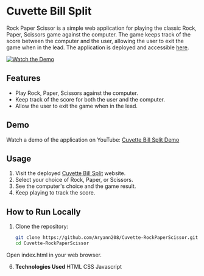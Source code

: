 # Cuvette Bill Split

Rock Paper Scissor is a simple web application for playing the classic Rock, Paper, Scissors game against the computer. The game keeps track of the score between the computer and the user, allowing the user to exit the game when in the lead. The application is deployed and accessible [here](https://aryann208.github.io/Cuvette-Bill-Split/).

[![Watch the Demo](https://img.youtube.com/vi/no4z5ZCkJWY/0.jpg)](https://youtu.be/no4z5ZCkJWY)

## Features

- Play Rock, Paper, Scissors against the computer.
- Keep track of the score for both the user and the computer.
- Allow the user to exit the game when in the lead.

## Demo

Watch a demo of the application on YouTube: [Cuvette Bill Split Demo](https://youtu.be/no4z5ZCkJWY)



## Usage

1. Visit the deployed [Cuvette Bill Split](https://aryann208.github.io/Cuvette-RockPaperScissor/) website.
2. Select your choice of Rock, Paper, or Scissors.
3. See the computer's choice and the game result.
4. Keep playing to track the score.

## How to Run Locally

1. Clone the repository:

   ```bash
   git clone https://github.com/Aryann208/Cuvette-RockPaperScissor.git
   cd Cuvette-RockPaperScissor
  Open index.html in your web browser.

6. **Technologies Used**
   HTML
   CSS
   Javascript

